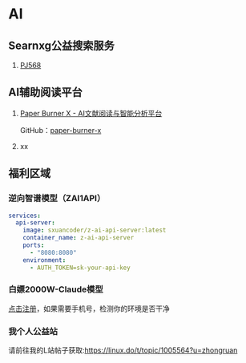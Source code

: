 # AI

## Searnxg公益搜索服务

1. [PJ568](https://search.pj568.eu.org/)

## AI辅助阅读平台

1. [Paper Burner X - AI文献阅读与智能分析平台](https://paperburner.viwoplus.site/)

   GitHub：[paper-burner-x](https://github.com/Feather-2/paper-burner-x)

2. xx

## 福利区域

### 逆向智谱模型（ZAI1API）

~~~yaml
services:
  api-server:
    image: sxuancoder/z-ai-api-server:latest
    container_name: z-ai-api-server
    ports:
      - "8080:8080"
    environment:
      - AUTH_TOKEN=sk-your-api-key
~~~

### 白嫖2000W-Claude模型

[点击注册](https://app.factory.ai/)，如果需要手机号，检测你的环境是否干净

### 我个人公益站

请前往我的L站帖子获取:https://linux.do/t/topic/1005564?u=zhongruan